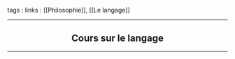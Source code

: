 tags : 
links : [[Philosophie]], [[Le langage]]

****

<h2 style="text-align: center;"> Cours sur le langage </h2>

****


